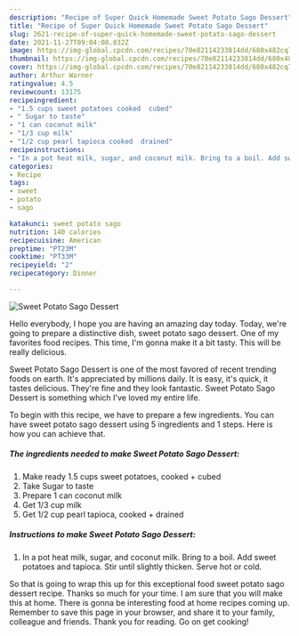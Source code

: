 ```yaml
---
description: "Recipe of Super Quick Homemade Sweet Potato Sago Dessert"
title: "Recipe of Super Quick Homemade Sweet Potato Sago Dessert"
slug: 2621-recipe-of-super-quick-homemade-sweet-potato-sago-dessert
date: 2021-11-27T09:04:08.832Z
image: https://img-global.cpcdn.com/recipes/70e82114233814dd/680x482cq70/sweet-potato-sago-dessert-recipe-main-photo.jpg
thumbnail: https://img-global.cpcdn.com/recipes/70e82114233814dd/680x482cq70/sweet-potato-sago-dessert-recipe-main-photo.jpg
cover: https://img-global.cpcdn.com/recipes/70e82114233814dd/680x482cq70/sweet-potato-sago-dessert-recipe-main-photo.jpg
author: Arthur Warner
ratingvalue: 4.5
reviewcount: 13175
recipeingredient:
- "1.5 cups sweet potatoes cooked  cubed"
- " Sugar to taste"
- "1 can coconut milk"
- "1/3 cup milk"
- "1/2 cup pearl tapioca cooked  drained"
recipeinstructions:
- "In a pot heat milk, sugar, and coconut milk. Bring to a boil. Add sweet potatoes and tapioca. Stir until slightly thicken. Serve hot or cold."
categories:
- Recipe
tags:
- sweet
- potato
- sago

katakunci: sweet potato sago 
nutrition: 140 calories
recipecuisine: American
preptime: "PT23M"
cooktime: "PT33M"
recipeyield: "2"
recipecategory: Dinner

---
```



![Sweet Potato Sago Dessert](https://img-global.cpcdn.com/recipes/70e82114233814dd/680x482cq70/sweet-potato-sago-dessert-recipe-main-photo.jpg)

Hello everybody, I hope you are having an amazing day today. Today, we're going to prepare a distinctive dish, sweet potato sago dessert. One of my favorites food recipes. This time, I'm gonna make it a bit tasty. This will be really delicious.

Sweet Potato Sago Dessert is one of the most favored of recent trending foods on earth. It's appreciated by millions daily. It is easy, it's quick, it tastes delicious. They're fine and they look fantastic. Sweet Potato Sago Dessert is something which I've loved my entire life.




To begin with this recipe, we have to prepare a few ingredients. You can have sweet potato sago dessert using 5 ingredients and 1 steps. Here is how you can achieve that.

<!--inarticleads1-->

##### The ingredients needed to make Sweet Potato Sago Dessert:

1. Make ready 1.5 cups sweet potatoes, cooked + cubed
1. Take  Sugar to taste
1. Prepare 1 can coconut milk
1. Get 1/3 cup milk
1. Get 1/2 cup pearl tapioca, cooked + drained




<!--inarticleads2-->

##### Instructions to make Sweet Potato Sago Dessert:

1. In a pot heat milk, sugar, and coconut milk. Bring to a boil. Add sweet potatoes and tapioca. Stir until slightly thicken. Serve hot or cold.




So that is going to wrap this up for this exceptional food sweet potato sago dessert recipe. Thanks so much for your time. I am sure that you will make this at home. There is gonna be interesting food at home recipes coming up. Remember to save this page in your browser, and share it to your family, colleague and friends. Thank you for reading. Go on get cooking!

